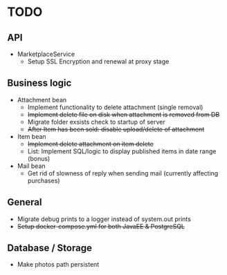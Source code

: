 # TODO

## API
* MarketplaceService 
  * Setup SSL Encryption and renewal at proxy stage

## Business logic
* Attachment bean
  * Implement functionality to delete attachment (single removal)
  * ~~Implement delete file on disk when attachment is removed from DB~~
  * Migrate folder exsists check to startup of server
  * ~~After Item has been sold: disable upload/delete of attachment~~
* Item bean
  * ~~Implement delete attachment on item delete~~
  * List: Implement SQL/logic to display published items in date range (bonus)
* Mail bean
  * Get rid of slowness of reply when sending mail (currently affecting purchases)

## General
* Migrate debug prints to a logger instead of system.out prints
* ~~Setup docker-compose.yml for both JavaEE & PostgreSQL~~

## Database / Storage
* Make photos path persistent

